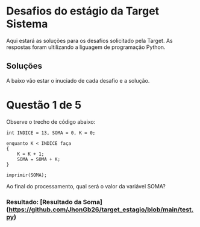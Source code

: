 # Desafios do estágio da Target Sistema

Aqui estará as soluções para os desafios solicitado pela Target. As respostas foram ultilizando a liguagem de programação Python.

## Soluções

A baixo vão estar o inuciado de cada desafio e a solução. <br/>

# Questão 1 de 5

Observe o trecho de código abaixo:

    int INDICE = 13, SOMA = 0, K = 0;

    enquanto K < INDICE faça
    {
    	K = K + 1;
    	SOMA = SOMA + K;
    }

    imprimir(SOMA);

Ao final do processamento, qual será o valor da variável SOMA?

### Resultado: [Resultado da Soma] (https://github.com/JhonGb26/target_estagio/blob/main/test.py)


